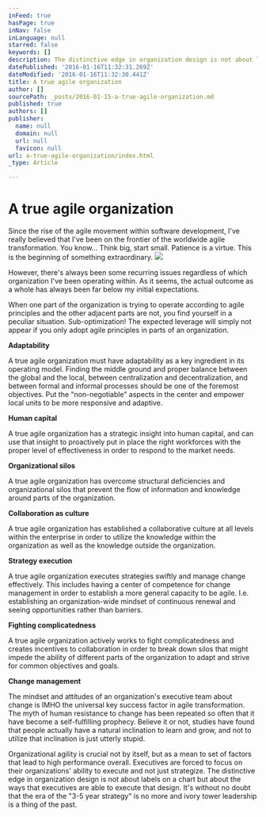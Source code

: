```yaml
---
inFeed: true
hasPage: true
inNav: false
inLanguage: null
starred: false
keywords: []
description: The distinctive edge in organization design is not about labels on a chart but about the ways that executives are able to execute that design.
datePublished: '2016-01-16T11:32:31.269Z'
dateModified: '2016-01-16T11:32:30.441Z'
title: A true agile organization
author: []
sourcePath: _posts/2016-01-15-a-true-agile-organization.md
published: true
authors: []
publisher:
  name: null
  domain: null
  url: null
  favicon: null
url: a-true-agile-organization/index.html
_type: Article

---
```

# A true agile organization

Since the rise of the agile movement within software development, I've really believed that I've been on the frontier of the worldwide agile transformation. You know... Think big, start small. Patience is a virtue. This is the beginning of something extraordinary.
![](https://the-grid-user-content.s3-us-west-2.amazonaws.com/be7a1871-d0ce-4533-8645-cb2517846f2a.jpg)

However, there's always been some recurring issues regardless of which organization I've been operating within. As it seems, the actual outcome as a whole has always been far below my initial expectations.

When one part of the organization is trying to operate according to agile principles and the other adjacent parts are not, you find yourself in a peculiar situation. Sub-optimization! The expected leverage will simply not appear if you only adopt agile principles in parts of an organization.

**Adaptability**

A true agile organization must have adaptability as a key ingredient in its operating model. Finding the middle ground and proper balance between the global and the local, between centralization and decentralization, and between formal and informal processes should be one of the foremost objectives. Put the "non-negotiable" aspects in the center and empower local units to be more responsive and adaptive.

**Human capital**

A true agile organization has a strategic insight into human capital, and can use that insight to proactively put in place the right workforces with the proper level of effectiveness in order to respond to the market needs.

**Organizational silos**

A true agile organization has overcome structural deficiencies and organizational silos that prevent the flow of information and knowledge around parts of the organization.

**Collaboration as culture**

A true agile organization has established a collaborative culture at all levels within the enterprise in order to utilize the knowledge within the organization as well as the knowledge outside the organization.

**Strategy execution**

A true agile organization executes strategies swiftly and manage change effectively. This includes having a center of competence for change management in order to establish a more general capacity to be agile. I.e. establishing an organization-wide mindset of continuous renewal and seeing opportunities rather than barriers.

**Fighting complicatedness**

A true agile organization actively works to fight complicatedness and creates incentives to collaboration in order to break down silos that might impede the ability of different parts of the organization to adapt and strive for common objectives and goals.

**Change management**

The mindset and attitudes of an organization's executive team about change is IMHO the universal key success factor in agile transformation. The myth of human resistance to change has been repeated so often that it have become a self-fulfilling prophecy. Believe it or not, studies have found that people actually have a natural inclination to learn and grow, and not to utilize that inclination is just utterly stupid.

Organizational agility is crucial not by itself, but as a mean to set of factors that lead to high performance overall. Executives are forced to focus on their organizations' ability to execute and not just strategize. The distinctive edge in organization design is not about labels on a chart but about the ways that executives are able to execute that design. It's without no doubt that the era of the "3-5 year strategy" is no more and ivory tower leadership is a thing of the past.